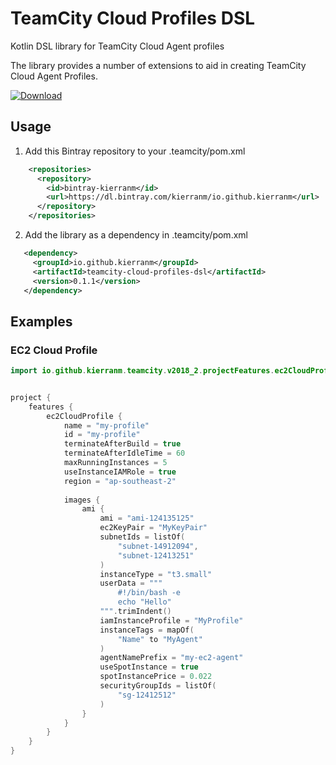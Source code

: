 # TeamCity Cloud Profiles DSL
Kotlin DSL library for TeamCity Cloud Agent profiles

The library provides a number of extensions to aid in creating TeamCity Cloud Agent Profiles.

[ ![Download](https://api.bintray.com/packages/kierranm/io.github.kierranm/teamcity-cloud-profiles-dsl/images/download.svg) ](https://bintray.com/kierranm/io.github.kierranm/teamcity-cloud-profiles-dsl/_latestVersion)

## Usage

1. Add this Bintray repository to your .teamcity/pom.xml  

```xml
    <repositories>
      <repository>
        <id>bintray-kierranm</id>
        <url>https://dl.bintray.com/kierranm/io.github.kierranm</url>
      </repository>
    </repositories>
```


2. Add the library as a dependency in .teamcity/pom.xml

```xml
   <dependency>
	 <groupId>io.github.kierranm</groupId>
	 <artifactId>teamcity-cloud-profiles-dsl</artifactId>
	 <version>0.1.1</version>
   </dependency>
```

## Examples

### EC2 Cloud Profile
```kotlin
import io.github.kierranm.teamcity.v2018_2.projectFeatures.ec2CloudProfile


project {
    features {
        ec2CloudProfile {
            name = "my-profile"
            id = "my-profile"
            terminateAfterBuild = true
            terminateAfterIdleTime = 60
            maxRunningInstances = 5
            useInstanceIAMRole = true
            region = "ap-southeast-2"
            
            images {
                ami {
                    ami = "ami-124135125"
                    ec2KeyPair = "MyKeyPair"
                    subnetIds = listOf(
                        "subnet-14912094",
                        "subnet-12413251"
                    )
                    instanceType = "t3.small"
                    userData = """
                        #!/bin/bash -e
                        echo "Hello"
                    """.trimIndent()
                    iamInstanceProfile = "MyProfile"
                    instanceTags = mapOf(
                        "Name" to "MyAgent"
                    )
                    agentNamePrefix = "my-ec2-agent"
                    useSpotInstance = true
                    spotInstancePrice = 0.022
                    securityGroupIds = listOf(
                        "sg-12412512"
                    )
                }
            }
        }
    }
}
```